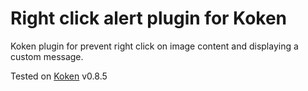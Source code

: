 Right click alert plugin for Koken
==================================

Koken plugin for prevent right click on image content and displaying a custom message.

Tested on <a href="http://koken.me/">Koken</a> v0.8.5
